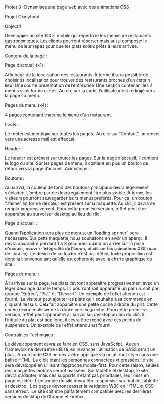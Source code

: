 Projet 3 : Dynamisez une page web avec des animations CSS

Projet Ohmyfood

Objectif :

Developper un site 100% mobile qui répertorie les menus de restaurants gastronomiques. Les clients pourront réserver mais aussi composer le menu de leur repas pour que les plats soient prêts à leurs arrivée.


Contenu de la page :


Page d’accueil (x1) :

Affichage de la localisation des restaurants. À terme il sera possible de choisir sa localisation pour trouver des restaurants proches d’un certain lieu. Une courte présentation de l’entreprise. Une section contenant les 4 menus sous forme cartes. Au clic sur la carte, l’utilisateur est redirigé vers la page du menu. 


Pages de menu (x4) :

4 pages contenant chacune le menu d’un restaurant. 


Footer :

Le footer est identique sur toutes les pages.  Au clic sur “Contact”, un renvoi vers une adresse mail est effectué.  


Header :

Le header est présent sur toutes les pages. Sur la page d’accueil, il contient le logo du site. Sur les pages de menu, il contient en plus un bouton de retour vers la page d’accueil.
Animations :


Boutons :

Au survol, la couleur de fond des boutons principaux devra légèrement s’éclaircir. L’ombre portée devra également être plus visible. 
À terme, les visiteurs pourront sauvegarder leurs menus préférés. Pour ça, un bouton "J’aime" en forme de cœur est présent sur la maquette. Au clic, il devra se remplir progressivement. Pour cette première version, l’effet peut être apparaître au survol sur desktop au lieu du clic. 


Page d’accueil :
 
Quand l’application aura plus de menus, un “loading spinner” sera nécessaire. Sur cette maquette, nous souhaitons en avoir un aperçu. Il devra apparaître pendant 1 à 3 secondes quand on arrive sur la page d'accueil, couvrir l'intégralité de l'écran, et utiliser les animations CSS (pas de librairie). Le design de ce loader n’est pas défini, toute proposition est donc la bienvenue tant qu’elle est cohérente avec la charte graphique du site. 


Pages de menu :

À l’arrivée sur la page, les plats devront apparaître progressivement avec un léger décalage dans le temps. Ils pourront soit apparaître un par un, soit par groupe “Entrée”, “Plat” et “Dessert”. Un exemple de l’effet attendu est fourni.  Le visiteur peut ajouter les plats qu'il souhaite à sa commande en cliquant dessus. Cela fait apparaître une petite coche à droite du plat. Cette coche devra coulisser de la droite vers la gauche. Pour cette première version, l’effet peut apparaître au survol sur desktop au lieu du clic. Si l’intitulé du plat est trop long, il devra être rogné avec des points de suspension. Un exemple de l’effet attendu est fourni.  


Contraintes Techniques :

Le développement devra se faire en CSS, sans JavaScript.  Aucun framework ne devra être utilisé, en revanche l’utilisation de SASS serait un plus.  Aucun code CSS ne devra être appliqué via un attribut style dans une balise HTML. 
La cible étant les personnes connectées et pressées, le site sera développé en utilisant l’approche mobile-first. Pour cette raison, seules des maquettes mobiles seront réalisées. 
Sur tablette et desktop, le site devra s’adapter, mais ces supports n’étant pas prioritaires, leur mise en page est libre. 
L’ensemble du site devra être responsive sur mobile, tablette et desktop.  Les pages devront passer la validation W3C en HTML et CSS sans erreur.  Le site doit être parfaitement compatible avec les dernières versions desktop de Chrome et Firefox. 
